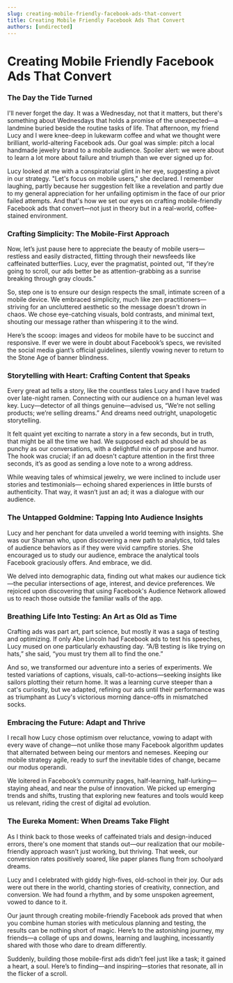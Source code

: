 ```yaml
---
slug: creating-mobile-friendly-facebook-ads-that-convert
title: Creating Mobile Friendly Facebook Ads That Convert
authors: [undirected]
---
```



# Creating Mobile Friendly Facebook Ads That Convert

### The Day the Tide Turned

I'll never forget the day. It was a Wednesday, not that it matters, but there's something about Wednesdays that holds a promise of the unexpected—a landmine buried beside the routine tasks of life. That afternoon, my friend Lucy and I were knee-deep in lukewarm coffee and what we thought were brilliant, world-altering Facebook ads. Our goal was simple: pitch a local handmade jewelry brand to a mobile audience. Spoiler alert: we were about to learn a lot more about failure and triumph than we ever signed up for.

Lucy looked at me with a conspiratorial glint in her eye, suggesting a pivot in our strategy. "Let's focus on mobile users," she declared. I remember laughing, partly because her suggestion felt like a revelation and partly due to my general appreciation for her unfailing optimism in the face of our prior failed attempts. And that's how we set our eyes on crafting mobile-friendly Facebook ads that convert—not just in theory but in a real-world, coffee-stained environment.

### Crafting Simplicity: The Mobile-First Approach

Now, let’s just pause here to appreciate the beauty of mobile users—restless and easily distracted, flitting through their newsfeeds like caffeinated butterflies. Lucy, ever the pragmatist, pointed out, “If they’re going to scroll, our ads better be as attention-grabbing as a sunrise breaking through gray clouds.”

So, step one is to ensure our design respects the small, intimate screen of a mobile device. We embraced simplicity, much like zen practitioners—striving for an uncluttered aesthetic so the message doesn't drown in chaos. We chose eye-catching visuals, bold contrasts, and minimal text, shouting our message rather than whispering it to the wind.

Here’s the scoop: images and videos for mobile have to be succinct and responsive. If ever we were in doubt about Facebook’s specs, we revisited the social media giant’s official guidelines, silently vowing never to return to the Stone Age of banner blindness.

### Storytelling with Heart: Crafting Content that Speaks

Every great ad tells a story, like the countless tales Lucy and I have traded over late-night ramen. Connecting with our audience on a human level was key. Lucy—detector of all things genuine—advised us, “We’re not selling products; we’re selling dreams.” And dreams need outright, unapologetic storytelling.

It felt quaint yet exciting to narrate a story in a few seconds, but in truth, that might be all the time we had. We supposed each ad should be as punchy as our conversations, with a delightful mix of purpose and humor. The hook was crucial; if an ad doesn't capture attention in the first three seconds, it’s as good as sending a love note to a wrong address.

While weaving tales of whimsical jewelry, we were inclined to include user stories and testimonials— echoing shared experiences in little bursts of authenticity. That way, it wasn’t just an ad; it was a dialogue with our audience. 

### The Untapped Goldmine: Tapping Into Audience Insights

Lucy and her penchant for data unveiled a world teeming with insights. She was our Shaman who, upon discovering a new path to analytics, told tales of audience behaviors as if they were vivid campfire stories. She encouraged us to study our audience, embrace the analytical tools Facebook graciously offers. And embrace, we did.

We delved into demographic data, finding out what makes our audience tick—the peculiar intersections of age, interest, and device preferences. We rejoiced upon discovering that using Facebook's Audience Network allowed us to reach those outside the familiar walls of the app.

### Breathing Life Into Testing: An Art as Old as Time

Crafting ads was part art, part science, but mostly it was a saga of testing and optimizing. If only Abe Lincoln had Facebook ads to test his speeches, Lucy mused on one particularly exhausting day. “A/B testing is like trying on hats,” she said, “you must try them all to find the one.”

And so, we transformed our adventure into a series of experiments. We tested variations of captions, visuals, call-to-actions—seeking insights like sailors plotting their return home. It was a learning curve steeper than a cat's curiosity, but we adapted, refining our ads until their performance was as triumphant as Lucy's victorious morning dance-offs in mismatched socks.

### Embracing the Future: Adapt and Thrive

I recall how Lucy chose optimism over reluctance, vowing to adapt with every wave of change—not unlike those many Facebook algorithm updates that alternated between being our mentors and nemeses. Keeping our mobile strategy agile, ready to surf the inevitable tides of change, became our modus operandi.

We loitered in Facebook’s community pages, half-learning, half-lurking—staying ahead, and near the pulse of innovation. We picked up emerging trends and shifts, trusting that exploring new features and tools would keep us relevant, riding the crest of digital ad evolution.

### The Eureka Moment: When Dreams Take Flight

As I think back to those weeks of caffeinated trials and design-induced errors, there's one moment that stands out—our realization that our mobile-friendly approach wasn’t just working, but thriving. That week, our conversion rates positively soared, like paper planes flung from schoolyard dreams.

Lucy and I celebrated with giddy high-fives, old-school in their joy. Our ads were out there in the world, chanting stories of creativity, connection, and conversion. We had found a rhythm, and by some unspoken agreement, vowed to dance to it.

Our jaunt through creating mobile-friendly Facebook ads proved that when you combine human stories with meticulous planning and testing, the results can be nothing short of magic. Here’s to the astonishing journey, my friends—a collage of ups and downs, learning and laughing, incessantly shared with those who dare to dream differently.

Suddenly, building those mobile-first ads didn’t feel just like a task; it gained a heart, a soul. Here’s to finding—and inspiring—stories that resonate, all in the flicker of a scroll.